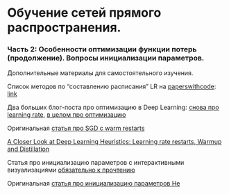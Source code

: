 # Обучение сетей прямого распространения.
### Часть 2: Особенности оптимизации функции потерь (продолжение). Вопросы инициализации параметров.

Дополнительные материалы для самостоятельного изучения.

Список методов по “составлению расписания” LR на [paperswithcode](https://paperswithcode.com/): [link](https://paperswithcode.com/methods/category/learning-rate-schedules)

Два больших блог-поста про оптимизацию в Deep Learning: [снова про learning rate](https://www.jeremyjordan.me/nn-learning-rate/), [в целом про оптимизацию](https://ruder.io/deep-learning-optimization-2017/)

Оригинальная [статья про SGD с warm restarts](https://arxiv.org/abs/1608.03983)

[A Closer Look at Deep Learning Heuristics: Learning rate restarts, Warmup and Distillation](https://openreview.net/pdf?id=r14EOsCqKX)

Статья про инициализацию параметров с интерактивными визуализациями [обязательно к прочтению](https://www.deeplearning.ai/ai-notes/initialization/)

Оригинальная [статья про инициализацию параметров He](https://arxiv.org/abs/1502.01852)
